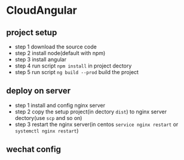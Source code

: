 # CloudAngular

## project setup

- step 1 download the source code
- step 2 install node(default with npm)
- step 3 install angular
- step 4 run script `npm install` in project dectory
- step 5 run script `ng build --prod` build the project

## deploy on server

- step 1 install and config nginx server
- step 2 copy the setup project(in dectory `dist`) to nginx server dectory(use `scp` and so on)
- step 3 restart the nginx server(in centos `service nginx restart` or `systemctl nginx restart`)

## wechat config
